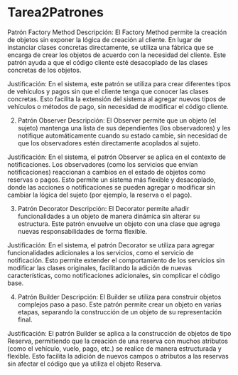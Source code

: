 # Tarea2Patrones
Patrón Factory Method
Descripción: El Factory Method permite la creación de objetos sin exponer la lógica de creación al cliente. En lugar de instanciar clases concretas directamente, se utiliza una fábrica que se encarga de crear los objetos de acuerdo con la necesidad del cliente. Este patrón ayuda a que el código cliente esté desacoplado de las clases concretas de los objetos.

Justificación: En el sistema, este patrón se utiliza para crear diferentes tipos de vehículos y pagos sin que el cliente tenga que conocer las clases concretas. Esto facilita la extensión del sistema al agregar nuevos tipos de vehículos o métodos de pago, sin necesidad de modificar el código cliente.

2. Patrón Observer
Descripción: El Observer permite que un objeto (el sujeto) mantenga una lista de sus dependientes (los observadores) y les notifique automáticamente cuando su estado cambie, sin necesidad de que los observadores estén directamente acoplados al sujeto.

Justificación: En el sistema, el patrón Observer se aplica en el contexto de notificaciones. Los observadores (como los servicios que envían notificaciones) reaccionan a cambios en el estado de objetos como reservas o pagos. Esto permite un sistema más flexible y desacoplado, donde las acciones o notificaciones se pueden agregar o modificar sin cambiar la lógica del sujeto (por ejemplo, la reserva o el pago).

3. Patrón Decorator
Descripción: El Decorator permite añadir funcionalidades a un objeto de manera dinámica sin alterar su estructura. Este patrón envuelve un objeto con una clase que agrega nuevas responsabilidades de forma flexible.

Justificación: En el sistema, el patrón Decorator se utiliza para agregar funcionalidades adicionales a los servicios, como el servicio de notificación. Esto permite extender el comportamiento de los servicios sin modificar las clases originales, facilitando la adición de nuevas características, como notificaciones adicionales, sin complicar el código base.

4. Patrón Builder
Descripción: El Builder se utiliza para construir objetos complejos paso a paso. Este patrón permite crear un objeto en varias etapas, separando la construcción de un objeto de su representación final.

Justificación: El patrón Builder se aplica a la construcción de objetos de tipo Reserva, permitiendo que la creación de una reserva con muchos atributos (como el vehículo, vuelo, pago, etc.) se realice de manera estructurada y flexible. Esto facilita la adición de nuevos campos o atributos a las reservas sin afectar el código que ya utiliza el objeto Reserva.
